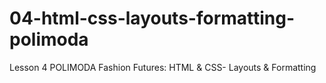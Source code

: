 # 04-html-css-layouts-formatting-polimoda
Lesson 4 POLIMODA Fashion Futures: HTML &amp; CSS- Layouts &amp; Formatting

